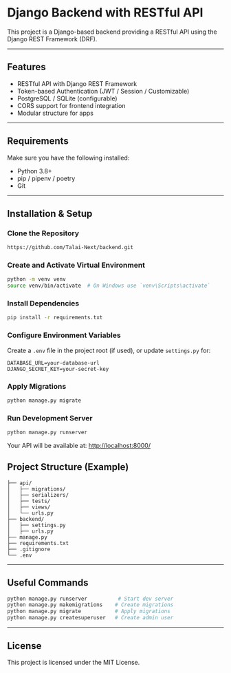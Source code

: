 # Django Backend with RESTful API

This project is a Django-based backend providing a RESTful API using the Django REST Framework (DRF).

---

## Features

- RESTful API with Django REST Framework
- Token-based Authentication (JWT / Session / Customizable)
- PostgreSQL / SQLite (configurable)
- CORS support for frontend integration
- Modular structure for apps

---

## Requirements

Make sure you have the following installed:
- Python 3.8+
- pip / pipenv / poetry
- Git

---

## Installation & Setup

### Clone the Repository

```bash
https://github.com/Talai-Next/backend.git
```

### Create and Activate Virtual Environment

```bash
python -m venv venv
source venv/bin/activate  # On Windows use `venv\Scripts\activate`
```

### Install Dependencies

```bash
pip install -r requirements.txt
```

### Configure Environment Variables

Create a `.env` file in the project root (if used), or update `settings.py` for:

```env
DATABASE_URL=your-database-url
DJANGO_SECRET_KEY=your-secret-key
```

### Apply Migrations

```bash
python manage.py migrate
```


### Run Development Server

```bash
python manage.py runserver
```

Your API will be available at: [http://localhost:8000/](http://localhost:8000/)



## Project Structure (Example)

```
├── api/
│   ├── migrations/
│   ├── serializers/
│   ├── tests/
│   ├── views/
│   └── urls.py
├── backend/
│   ├── settings.py
│   ├── urls.py
├── manage.py
├── requirements.txt
├── .gitignore
└── .env
```


---

## Useful Commands

```bash
python manage.py runserver          # Start dev server
python manage.py makemigrations    # Create migrations
python manage.py migrate           # Apply migrations
python manage.py createsuperuser   # Create admin user
```

---

## License

This project is licensed under the MIT License.
